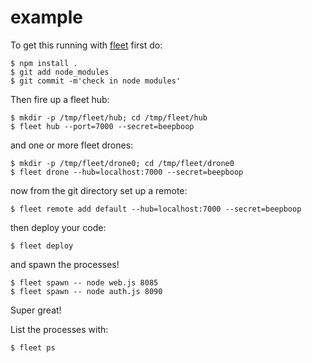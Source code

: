 example
=======

To get this running with [fleet](https://github.com/substack/fleet) first do:

```
$ npm install .
$ git add node_modules
$ git commit -m'check in node modules'
```

Then fire up a fleet hub:

```
$ mkdir -p /tmp/fleet/hub; cd /tmp/fleet/hub
$ fleet hub --port=7000 --secret=beepboop
```

and one or more fleet drones:

```
$ mkdir -p /tmp/fleet/drone0; cd /tmp/fleet/drone0
$ fleet drone --hub=localhost:7000 --secret=beepboop
```

now from the git directory set up a remote:

```
$ fleet remote add default --hub=localhost:7000 --secret=beepboop
```

then deploy your code:

```
$ fleet deploy
```

and spawn the processes!

```
$ fleet spawn -- node web.js 8085
$ fleet spawn -- node auth.js 8090
```

Super great!

List the processes with:

```
$ fleet ps
```
